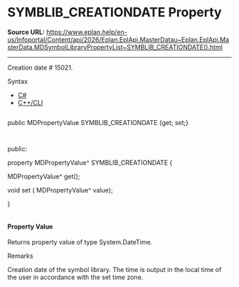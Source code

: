 # SYMBLIB_CREATIONDATE Property

**Source URL:** https://www.eplan.help/en-us/Infoportal/Content/api/2026/Eplan.EplApi.MasterDatau~Eplan.EplApi.MasterData.MDSymbolLibraryPropertyList~SYMBLIB_CREATIONDATE().html

---

Creation date # 15021.

Syntax

- [C#](#i-syntax-CS)
- [C++/CLI](#i-syntax-CPP2005)

```
```
public MDPropertyValue SYMBLIB_CREATIONDATE {get; set;}
```
```

```
```
public:

property MDPropertyValue^ SYMBLIB_CREATIONDATE {

   MDPropertyValue^ get();

   void set (    MDPropertyValue^ value);

}
```
```

#### Property Value

Returns property value of type System.DateTime.

Remarks

Creation date of the symbol library. The time is output in the local time of the user in accordance with the set time zone.
